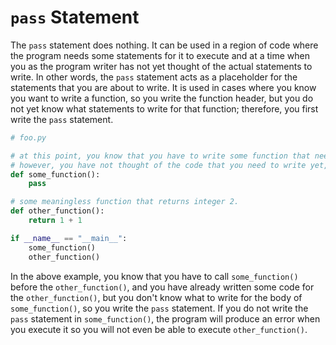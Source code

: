 # `pass` Statement

The `pass` statement does nothing. It can be used in a region of code where the program needs some statements for it to execute and at a time when you as the program writer has not yet thought of the actual statements to write. In other words, the `pass` statement acts as a placeholder for the statements that you are about to write. It is used in cases where you know you want to write a function, so you write the function header, but you do not yet know what statements to write for that function; therefore, you first write the `pass` statement.

```python
# foo.py

# at this point, you know that you have to write some function that needs to do "something".
# however, you have not thought of the code that you need to write yet, so you write the `pass` statement.
def some_function():
    pass

# some meaningless function that returns integer 2.
def other_function():
    return 1 + 1

if __name__ == "__main__":
    some_function()
    other_function()
```

In the above example, you know that you have to call `some_function()` before the `other_function()`, and you have already written some code for the `other_function()`, but you don't know what to write for the body of `some_function()`, so you write the `pass` statement. If you do not write the `pass` statement in `some_function()`, the program will produce an error when you execute it so you will not even be able to execute `other_function()`.
